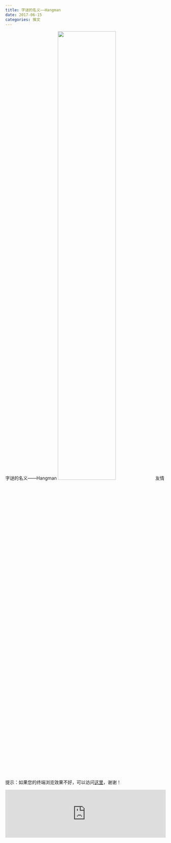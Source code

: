 ```yaml
---
title: 字谜的名义——Hangman
date: 2017-06-15
categories: 推文
---
```

字谜的名义——Hangman
<img src="http://mmbiz.qpic.cn/mmbiz_jpg/ACviaWTBFxhY9uJ9d6JQk33PjgkUWxFNg6xuBWyJ2mAdgf8HxGBuvb3hicauEcRcwQlzib5Fj8ubCkRNGQtIIcK0g/0?wx_fmt=jpeg" style="width: 60%; height: auto;"/><!--more-->
友情提示：如果您的终端浏览效果不好，可以访问[这里](https://stata-club.github.io/stata_article/2017-06-15.html)，谢谢！
<iframe src="https://stata-club.github.io/stata_article/2017-06-15.html" id="iframepage" frameborder="0" scrolling="no" marginheight="0" marginwidth="0" width="100%" onLoad="iFrameHeight()"></iframe>
<script type="text/javascript" language="javascript">
function iFrameHeight() {
var ifm= document.getElementById("iframepage");
var subWeb = document.frames ? document.frames["iframepage"].document : ifm.contentDocument;   
if(ifm != null && subWeb != null) {
 ifm.height = subWeb.body.scrollHeight;
} 
} 
</script> 
